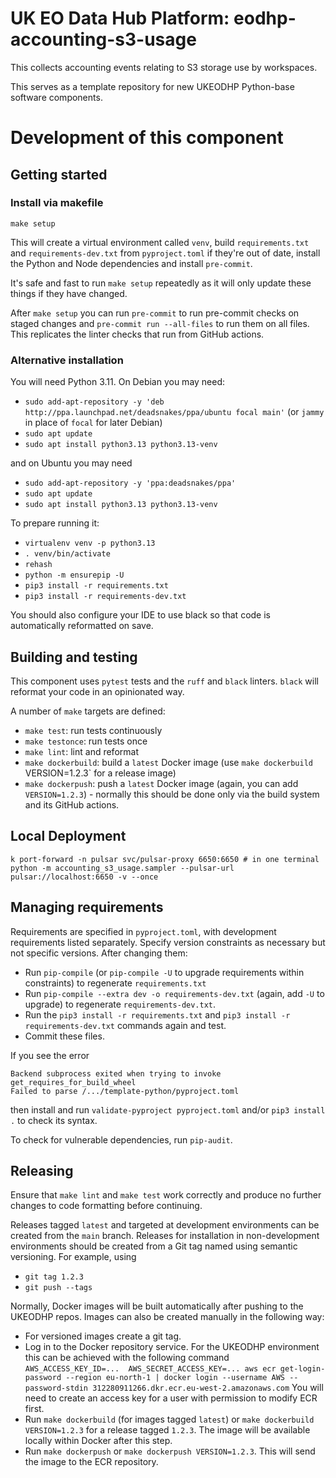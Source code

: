 # UK EO Data Hub Platform: eodhp-accounting-s3-usage

This collects accounting events relating to S3 storage use by workspaces.

This serves as a template repository for new UKEODHP Python-base software components.

# Development of this component

## Getting started

### Install via makefile

```commandline
make setup
```

This will create a virtual environment called `venv`, build `requirements.txt` and
`requirements-dev.txt` from `pyproject.toml` if they're out of date, install the Python
and Node dependencies and install `pre-commit`.

It's safe and fast to run `make setup` repeatedly as it will only update these things if
they have changed.

After `make setup` you can run `pre-commit` to run pre-commit checks on staged changes and
`pre-commit run --all-files` to run them on all files. This replicates the linter checks that
run from GitHub actions.

### Alternative installation

You will need Python 3.11. On Debian you may need:

- `sudo add-apt-repository -y 'deb http://ppa.launchpad.net/deadsnakes/ppa/ubuntu focal main'` (or `jammy` in place of `focal` for later Debian)
- `sudo apt update`
- `sudo apt install python3.13 python3.13-venv`

and on Ubuntu you may need

- `sudo add-apt-repository -y 'ppa:deadsnakes/ppa'`
- `sudo apt update`
- `sudo apt install python3.13 python3.13-venv`

To prepare running it:

- `virtualenv venv -p python3.13`
- `. venv/bin/activate`
- `rehash`
- `python -m ensurepip -U`
- `pip3 install -r requirements.txt`
- `pip3 install -r requirements-dev.txt`

You should also configure your IDE to use black so that code is automatically reformatted on save.

## Building and testing

This component uses `pytest` tests and the `ruff` and `black` linters. `black` will reformat your code in an
opinionated way.

A number of `make` targets are defined:

- `make test`: run tests continuously
- `make testonce`: run tests once
- `make lint`: lint and reformat
- `make dockerbuild`: build a `latest` Docker image (use `make dockerbuild `VERSION=1.2.3` for a release image)
- `make dockerpush`: push a `latest` Docker image (again, you can add `VERSION=1.2.3`) - normally this should be done
  only via the build system and its GitHub actions.

## Local Deployment

```
k port-forward -n pulsar svc/pulsar-proxy 6650:6650 # in one terminal
python -m accounting_s3_usage.sampler --pulsar-url pulsar://localhost:6650 -v --once
```


## Managing requirements

Requirements are specified in `pyproject.toml`, with development requirements listed separately. Specify version
constraints as necessary but not specific versions. After changing them:

- Run `pip-compile` (or `pip-compile -U` to upgrade requirements within constraints) to regenerate `requirements.txt`
- Run `pip-compile --extra dev -o requirements-dev.txt` (again, add `-U` to upgrade) to regenerate
  `requirements-dev.txt`.
- Run the `pip3 install -r requirements.txt` and `pip3 install -r requirements-dev.txt` commands again and test.
- Commit these files.

If you see the error

```commandline
Backend subprocess exited when trying to invoke get_requires_for_build_wheel
Failed to parse /.../template-python/pyproject.toml
```

then install and run `validate-pyproject pyproject.toml` and/or `pip3 install .` to check its syntax.

To check for vulnerable dependencies, run `pip-audit`.

## Releasing

Ensure that `make lint` and `make test` work correctly and produce no further changes to code formatting before
continuing.

Releases tagged `latest` and targeted at development environments can be created from the `main` branch. Releases for
installation in non-development environments should be created from a Git tag named using semantic versioning. For
example, using

- `git tag 1.2.3`
- `git push --tags`

Normally, Docker images will be built automatically after pushing to the UKEODHP repos. Images can also be created
manually in the following way:

- For versioned images create a git tag.
- Log in to the Docker repository service. For the UKEODHP environment this can be achieved with the following command
  `AWS_ACCESS_KEY_ID=...  AWS_SECRET_ACCESS_KEY=... aws ecr get-login-password --region eu-north-1 | docker login --username AWS --password-stdin 312280911266.dkr.ecr.eu-west-2.amazonaws.com`
  You will need to create an access key for a user with permission to modify ECR first.
- Run `make dockerbuild` (for images tagged `latest`) or `make dockerbuild VERSION=1.2.3` for a release tagged `1.2.3`.
  The image will be available locally within Docker after this step.
- Run `make dockerpush` or `make dockerpush VERSION=1.2.3`. This will send the image to the ECR repository.
